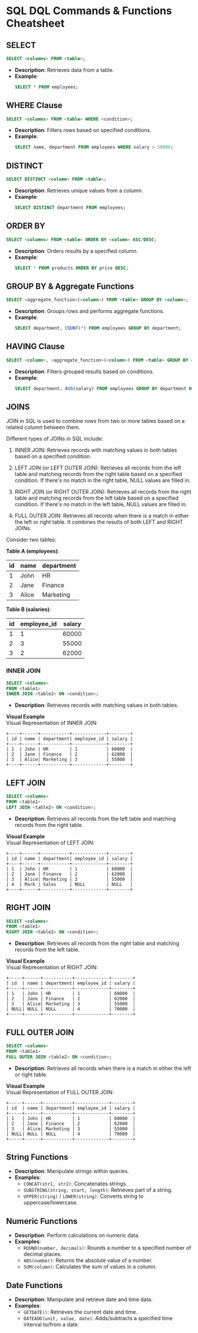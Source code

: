 # SQL DQL Commands & Functions Cheatsheet

## SELECT

```sql
SELECT <columns> FROM <table>;
```

- **Description**: Retrieves data from a table.
- **Example**: 
  ```sql
  SELECT * FROM employees;
  ```

## WHERE Clause

```sql
SELECT <columns> FROM <table> WHERE <condition>;
```

- **Description**: Filters rows based on specified conditions.
- **Example**: 
  ```sql
  SELECT name, department FROM employees WHERE salary > 50000;
  ```

## DISTINCT

```sql
SELECT DISTINCT <column> FROM <table>;
```

- **Description**: Retrieves unique values from a column.
- **Example**: 
  ```sql
  SELECT DISTINCT department FROM employees;
  ```

## ORDER BY

```sql
SELECT <columns> FROM <table> ORDER BY <column> ASC/DESC;
```

- **Description**: Orders results by a specified column.
- **Example**: 
  ```sql
  SELECT * FROM products ORDER BY price DESC;
  ```

## GROUP BY & Aggregate Functions

```sql
SELECT <aggregate_function>(<column>) FROM <table> GROUP BY <column>;
```

- **Description**: Groups rows and performs aggregate functions.
- **Example**: 
  ```sql
  SELECT department, COUNT(*) FROM employees GROUP BY department;
  ```

## HAVING Clause

```sql
SELECT <column>, <aggregate_function>(<column>) FROM <table> GROUP BY <column> HAVING <condition>;
```

- **Description**: Filters grouped results based on conditions.
- **Example**: 
  ```sql
  SELECT department, AVG(salary) FROM employees GROUP BY department HAVING AVG(salary) > 60000;
  ```

## JOINS

JOIN in SQL is used to combine rows from two or more tables based on a related column between them.

Different types of JOINs in SQL include:

1. INNER JOIN: Retrieves records with matching values in both tables based on a specified condition.

2. LEFT JOIN (or LEFT OUTER JOIN): Retrieves all records from the left table and matching records from the right table based on a specified condition. If there's no match in the right table, NULL values are filled in.

3. RIGHT JOIN (or RIGHT OUTER JOIN): Retrieves all records from the right table and matching records from the left table based on a specified condition. If there's no match in the left table, NULL values are filled in.

4. FULL OUTER JOIN: Retrieves all records when there is a match in either the left or right table. It combines the results of both LEFT and RIGHT JOINs.


Consider two tables:

**Table A (employees)**:

| id | name    | department |
|----|---------|------------|
| 1  | John    | HR         |
| 2  | Jane    | Finance    |
| 3  | Alice   | Marketing  |

**Table B (salaries)**:

| id | employee_id | salary |
|----|-------------|--------|
| 1  | 1           | 60000  |
| 2  | 3           | 55000  |
| 3  | 2           | 62000  |


### INNER JOIN

```sql
SELECT <columns> 
FROM <table1> 
INNER JOIN <table2> ON <condition>;
```

- **Description**: Retrieves records with matching values in both tables.

**Visual Example**  
Visual Representation of INNER JOIN:

```
+----+------+-----------+-------------+--------+
| id | name | department| employee_id | salary |
+----+------+-----------+-------------+--------+
| 1  | John | HR        | 1           | 60000  |
| 2  | Jane | Finance   | 2           | 62000  |
| 3  | Alice| Marketing | 3           | 55000  |
+----+------+-----------+-------------+--------+
```

## LEFT JOIN

```sql
SELECT <columns> 
FROM <table1> 
LEFT JOIN <table2> ON <condition>;
```

- **Description**: Retrieves all records from the left table and matching records from the right table.

**Visual Example**  
Visual Representation of LEFT JOIN:

```
+----+------+-----------+-------------+--------+
| id | name | department| employee_id | salary |
+----+------+-----------+-------------+--------+
| 1  | John | HR        | 1           | 60000  |
| 2  | Jane | Finance   | 2           | 62000  |
| 3  | Alice| Marketing | 3           | 55000  |
| 4  | Mark | Sales     | NULL        | NULL   |
+----+------+-----------+-------------+--------+
```

## RIGHT JOIN

```sql
SELECT <columns> 
FROM <table1> 
RIGHT JOIN <table2> ON <condition>;
```

- **Description**: Retrieves all records from the right table and matching records from the left table.

**Visual Example**  
Visual Representation of RIGHT JOIN:

```
+-----+------+-----------+-------------+--------+
| id  | name | department| employee_id | salary |
+-----+------+-----------+-------------+--------+
| 1   | John | HR        | 1           | 60000  |
| 2   | Jane | Finance   | 2           | 62000  |
| 3   | Alice| Marketing | 3           | 55000  |
| NULL| NULL | NULL      | 4           | 70000  |
+-----+------+-----------+-------------+--------+
```

## FULL OUTER JOIN

```sql
SELECT <columns> 
FROM <table1> 
FULL OUTER JOIN <table2> ON <condition>;
```

- **Description**: Retrieves all records when there is a match in either the left or right table.

**Visual Example**  
Visual Representation of FULL OUTER JOIN:

```
+-----+------+-----------+-------------+--------+
| id  | name | department| employee_id | salary |
+-----+------+-----------+-------------+--------+
| 1   | John | HR        | 1           | 60000  |
| 2   | Jane | Finance   | 2           | 62000  |
| 3   | Alice| Marketing | 3           | 55000  |
| NULL| NULL | NULL      | 4           | 70000  |
+-----+------+-----------+-------------+--------+
```


## String Functions

- **Description**: Manipulate strings within queries.
- **Examples**:
  - `CONCAT(str1, str2)`: Concatenates strings.
  - `SUBSTRING(string, start, length)`: Retrieves part of a string.
  - `UPPER(string)` / `LOWER(string)`: Converts string to uppercase/lowercase.

## Numeric Functions

- **Description**: Perform calculations on numeric data.
- **Examples**:
  - `ROUND(number, decimals)`: Rounds a number to a specified number of decimal places.
  - `ABS(number)`: Returns the absolute value of a number.
  - `SUM(column)`: Calculates the sum of values in a column.

## Date Functions

- **Description**: Manipulate and retrieve date and time data.
- **Examples**:
  - `GETDATE()`: Retrieves the current date and time.
  - `DATEADD(unit, value, date)`: Adds/subtracts a specified time interval to/from a date.
